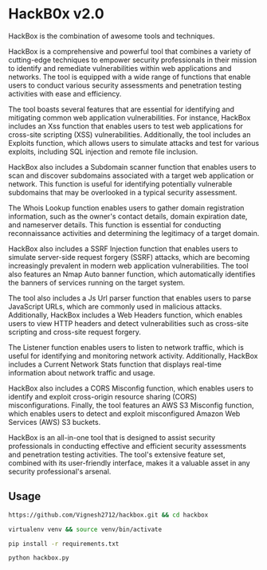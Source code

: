 
# HackB0x v2.0

HackBox is the combination of awesome tools and techniques.

HackBox is a comprehensive and powerful tool that combines a variety of cutting-edge techniques to empower security professionals in their mission to identify and remediate vulnerabilities within web applications and networks. The tool is equipped with a wide range of functions that enable users to conduct various security assessments and penetration testing activities with ease and efficiency.

The tool boasts several features that are essential for identifying and mitigating common web application vulnerabilities. For instance, HackBox includes an Xss function that enables users to test web applications for cross-site scripting (XSS) vulnerabilities. Additionally, the tool includes an Exploits function, which allows users to simulate attacks and test for various exploits, including SQL injection and remote file inclusion.

HackBox also includes a Subdomain scanner function that enables users to scan and discover subdomains associated with a target web application or network. This function is useful for identifying potentially vulnerable subdomains that may be overlooked in a typical security assessment.

The Whois Lookup function enables users to gather domain registration information, such as the owner's contact details, domain expiration date, and nameserver details. This function is essential for conducting reconnaissance activities and determining the legitimacy of a target domain.

HackBox also includes a SSRF Injection function that enables users to simulate server-side request forgery (SSRF) attacks, which are becoming increasingly prevalent in modern web application vulnerabilities. The tool also features an Nmap Auto banner function, which automatically identifies the banners of services running on the target system.

The tool also includes a Js Url parser function that enables users to parse JavaScript URLs, which are commonly used in malicious attacks. Additionally, HackBox includes a Web Headers function, which enables users to view HTTP headers and detect vulnerabilities such as cross-site scripting and cross-site request forgery.

The Listener function enables users to listen to network traffic, which is useful for identifying and monitoring network activity. Additionally, HackBox includes a Current Network Stats function that displays real-time information about network traffic and usage.

HackBox also includes a CORS Misconfig function, which enables users to identify and exploit cross-origin resource sharing (CORS) misconfigurations. Finally, the tool features an AWS S3 Misconfig function, which enables users to detect and exploit misconfigured Amazon Web Services (AWS) S3 buckets.

HackBox is an all-in-one tool that is designed to assist security professionals in conducting effective and efficient security assessments and penetration testing activities. The tool's extensive feature set, combined with its user-friendly interface, makes it a valuable asset in any security professional's arsenal.

## Usage

```bash
https://github.com/Vignesh2712/hackbox.git && cd hackbox

virtualenv venv && source venv/bin/activate

pip install -r requirements.txt

python hackbox.py
```

